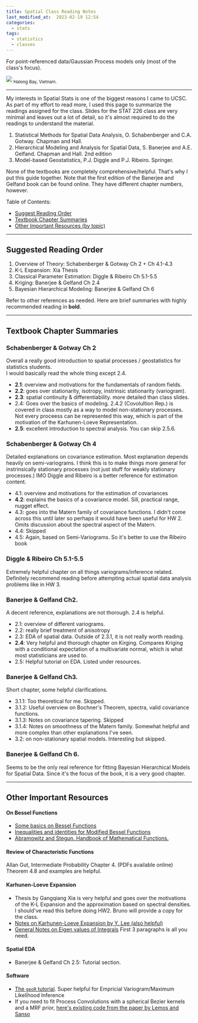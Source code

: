 ```yaml
---
title: Spatial Class Reading Notes
last_modified_at:  2023-02-19 12:54
categories:
  - stats
tags:
  - statistics
  - classes
---
```

For point-referenced data/Gaussian Process models only (most of the class's focus).


<img src="{{ site.url }}{{ site.baseurl }}/assets/images/halong1.jpeg">
<sub>Halong Bay, Vietnam.</sub>


***

My interests in Spatial Stats is one of the biggest reasons I came to UCSC.
As part of my effort to read more, I used this page to summarize the readings assigned for the class.
Slides for the STAT 226 class are very minimal and leaves out a lot of detail, so it's almost required to do the readings to understand the material.

1. Statistical Methods for Spatial Data Analysis, O. Schabenberger and C.A. Gotway. Chapman and Hall.
2. Hierarchical Modeling and Analysis for Spatial Data, S. Banerjee and A.E. Gelfand. Chapman and Hall. 2nd edition
3. Model-based Geostatistics, P.J. Diggle and P.J. Ribeiro. Springer.

None of the textbooks are completely comprehensive/helpful. That's why I put this guide together.
Note that the first edition of the Banerjee and Gelfand book can be found online. They have different chapter numbers, however.

Table of Contents:
  * [Suggest Reading Order](#sec1)
  * [Textbook Chapter Summaries](#sec2)
  * [Other Important Resources (by topic)](#sec3)


***

## <a name="sec1"></a>Suggested Reading Order

1. Overview of Theory: Schabenberger & Gotway Ch 2 + Ch 4.1-4.3
2. K-L Expansion: Xia Thesis
3. Classical Parameter Estimation: Diggle & Ribeiro Ch 5.1-5.5
4. Kriging: Banerjee & Gelfand Ch 2.4
5. Bayesian Hierarchical Modeling: Banerjee & Gelfand Ch 6

Refer to other references as needed. Here are brief summaries with highly recommended reading in **bold**.


***

## <a name="sec2"></a>Textbook Chapter Summaries

### Schabenberger & Gotway Ch 2

Overall a really good introduction to spatial processes / geostatistics for statistics students.  
I would basically read the whole thing except 2.4.

* **2.1**: overview and motivations for the fundamentals of random fields.
* **2.2**: goes over stationarity, isotropy, instrinsic stationarity (variogram).
* **2.3**: spatial continuity & differentiability. more detailed than class slides.
* 2.4: Goes over the basics of modeling.  2.4.2 (Covolultion Rep.) is covered in class mostly as a way to model non-stationary processes. Not every proceess can be represented this way, which is part of the motivation of the Karhunen-Loeve Representation.
* **2.5**: excellent introduction to spectral analysis.  You can skip 2.5.6.


### Schabenberger & Gotway Ch 4

Detailed explanations on covariance estimation. Most explanation depends heavily on semi-variograms. I think this is to make things more general for instrinsically stationary processes (not just stuff for weakly stationary processes.)
IMO Diggle and Ribeiro is a better reference for estimation content.

* 4.1: overview and motivations for the estimation of covariances
* **4.2**: explains the basics of a covariance model. Sill, practical range, nugget effect.
* 4.3: goes into the Matern family of covariance functions. I didn't come across this until later so perhaps it would have been useful for HW 2. Omits discussion about the spectral aspect of the Matern.
* 4.4: Skipped
* 4.5: Again, based on Semi-Variograms.  So it's better to use the Ribeiro book


### Diggle & Ribeiro Ch 5.1-5.5

Extremely helpful chapter on all things variograms/inference related.  
Definitely recommend reading before attempting actual spatial data analysis problems like in HW 3.


### Banerjee & Gelfand Ch2.

A decent reference, explanations are not thorough. 2.4 is helpful.

* 2.1: overview of different variograms.
* 2.2: really brief treatment of anisotropy
* 2.3: EDA of spatial data.  Outside of 2.3.1, it is not really worth reading.
* **2.4**: Very helpful and thorough chapter on Kirging. Compares Kriging with a conditional expectation of a multivariate normal, which is what most statisticians are used to.
* 2.5: Helpful tutorial on EDA. Listed under resources.

### Banerjee & Gelfand Ch3.

Short chapter, some helpful clarifications.

* 3.1.1: Too theoretical for me. Skipped.
* 3.1.2: Useful overview on Bochner's Theorem, spectra, valid covariance functions.
* 3.1.3: Notes on covariance tapering. Skipped
* 3.1.4: Notes on smoothness of the Matern family.  Somewhat helpful and more complex than other explanations I've seen.
* 3.2: on non-stationary spatial models. Interesting but skipped.

### Banerjee & Gelfand Ch 6.

Seems to be the only real reference for fitting Bayesian Hierarchical Models for Spatial Data.
Since it's the focus of the book, it is a very good chapter.  



***

## <a name="sec3"></a> Other Important Resources

####  On Bessel Functions
* [Some basics on Bessel Functions](http://mhtlab.uwaterloo.ca/courses/me755/web_chap4.pdf)
* [Inequalities and identities for Modified Bessel Functions](https://www.sciencedirect.com/science/article/pii/S0022247X14005320#br0060)
* [Abramowitz and Stegun. Handbook of Mathematical Functions.](https://personal.math.ubc.ca/~cbm/aands/page_374.htm)

#### Review of Characteristic Functions

Allan Gut, Intermediate Probability Chapter 4. (PDFs available online)
Theorem 4.8 and examples are helpful.  

####  Karhunen-Loeve Expansion

* Thesis by Gangqiang Xia is very helpful and goes over the motivations of the K-L Expansion and the approximation based on spectral densities. I should've read this before doing HW2. Bruno will provide a copy for the class.
* [Notes on Karhunen-Loeve Expansion by Y. Lee (also helpful)](https://math.dartmouth.edu/~m106w19/notes/19WUQ_lec15.pdf)
* [General Notes on Eigen values of Integrals](https://encyclopediaofmath.org/wiki/Eigen_values_of_integral_operators,_numerical_methods) First 3 paragraphs is all you need.

####  Spatial EDA
* Banerjee & Gelfand Ch 2.5: Tutorial section.

####  Software

* [The `geoR` tutorial](http://www.leg.ufpr.br/geor/geoRdoc/vignette/geoRintro.pdf). Super helpful for Empricial Variogram/Maximum Likelihood Inference
* If you need to fit Process Convolutions with a spherical Bezier kernels and a MRF prior, [here's existing code from the paper by Lemos and Sanso](https://github.com/rtlemos/scallops)
